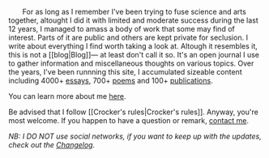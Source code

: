 &nbsp;&nbsp;&nbsp;&nbsp;&nbsp;&nbsp; <span class="big">For as long as I remember</span> I've been trying to fuse science and arts together, altought I did it with limited and moderate success during the last 12 years, I managed to amass a body of work that some may find of interest. Parts of it are public and others are kept private for seclusion. I write about everything I find worth taking a look at. Altough it resembles it, this is not a [[blog|Blog]]&mdash; at least don't call it so. It's an open journal I use to gather information and miscellaneous thoughts on various topics. Over the years, I've been runnning this site, I accumulated sizeable content including 4000+ [essays](Essays), 700+ [poems](Poems) and 100+ [publications](Publications). 

You can learn more about me [here](About).

Be advised that I follow [[Crocker's rules|Crocker's rules]]. Anyway, you're most welcome. If you happen to have a question or remark, [contact me](./About#contact).

_NB: I DO NOT use social networks, if you want to keep up with the updates, check out the [Changelog](Changelog)._ 